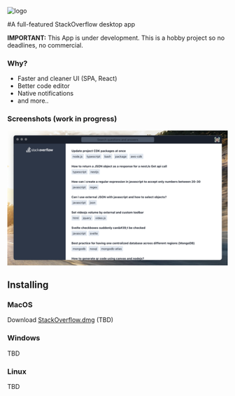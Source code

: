 ![logo](http://www.freelogovectors.net/wp-content/uploads/2013/06/stackoverflow_logo.jpg)

#A full-featured StackOverflow desktop app

**IMPORTANT:** This App is under development. This is a hobby project so no deadlines, no commercial.

### Why?

- Faster and cleaner UI (SPA, React)
- Better code editor
- Native notifications
- and more..

### Screenshots (work in progress)
![screen](./screenshot.png)

## Installing

### MacOS
Download [StackOverflow.dmg]() (TBD)

### Windows
TBD

### Linux
TBD

